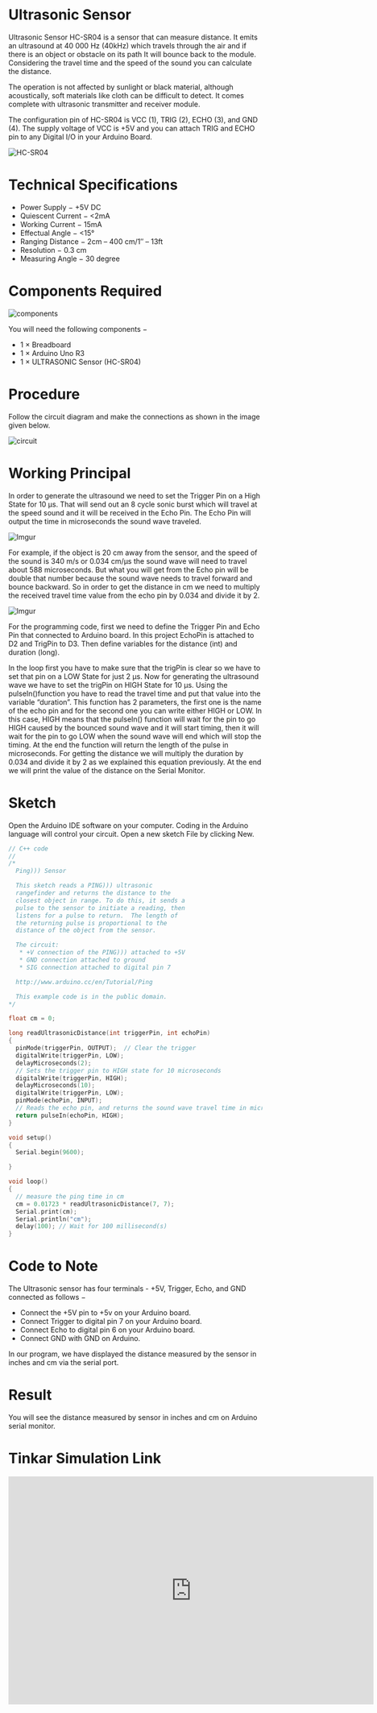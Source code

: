 # Ultrasonic Sensor
Ultrasonic Sensor HC-SR04 is a sensor that can measure distance. It emits an ultrasound at 40 000 Hz (40kHz) which travels through the air and if there is an object or obstacle on its path It will bounce back to the module. Considering the travel time and the speed of the sound you can calculate the distance.

The operation is not affected by sunlight or black material, although acoustically, soft materials like cloth can be difficult to detect. It comes complete with ultrasonic transmitter and receiver module.

The configuration pin of HC-SR04 is VCC (1), TRIG (2), ECHO (3), and GND (4). The supply voltage of VCC is +5V and you can attach TRIG and ECHO pin to any Digital I/O in your Arduino Board.

![HC-SR04](https://i.imgur.com/TPXlW8t.png)

# Technical Specifications

- Power Supply − +5V DC
- Quiescent Current − <2mA
- Working Current − 15mA
- Effectual Angle − <15°
- Ranging Distance − 2cm – 400 cm/1″ – 13ft
- Resolution − 0.3 cm
- Measuring Angle − 30 degree

# Components Required

![components](https://i.imgur.com/1r9MX60.png)

You will need the following components −

- 1 × Breadboard
- 1 × Arduino Uno R3
- 1 × ULTRASONIC Sensor (HC-SR04)

# Procedure

Follow the circuit diagram and make the connections as shown in the image given below.

![circuit](https://i.imgur.com/WFsp3GG.png)

# Working Principal
In order to generate the ultrasound we need to set the Trigger Pin on a High State for 10 µs. That will send out an 8 cycle sonic burst which will travel at the speed sound and it will be received in the Echo Pin. The Echo Pin will output the time in microseconds the sound wave traveled.

![Imgur](https://i.imgur.com/mgPg49j.png)

For example, if the object is 20 cm away from the sensor, and the speed of the sound is 340 m/s or 0.034 cm/µs the sound wave will need to travel about 588 microseconds. But what you will get from the Echo pin will be double that number because the sound wave needs to travel forward and bounce backward. So in order to get the distance in cm we need to multiply the received travel time value from the echo pin by 0.034 and divide it by 2.

![Imgur](https://i.imgur.com/mg8W2BJ.png)

For the programming code, first we need to define the Trigger Pin and Echo Pin that connected to Arduino board. In this project EchoPin is attached to D2 and TrigPin to D3. Then define variables for the distance (int) and duration (long).

In the loop first you have to make sure that the trigPin is clear so we have to set that pin on a LOW State for just 2 µs. Now for generating the ultrasound wave we have to set the trigPin on HIGH State for 10 µs. Using the pulseIn()function you have to read the travel time and put that value into the variable “duration”. This function has 2 parameters, the first one is the name of the echo pin and for the second one you can write either HIGH or LOW. In this case, HIGH means that the pulseIn() function will wait for the pin to go HIGH caused by the bounced sound wave and it will start timing, then it will wait for the pin to go LOW when the sound wave will end which will stop the timing. At the end the function will return the length of the pulse in microseconds. For getting the distance we will multiply the duration by 0.034 and divide it by 2 as we explained this equation previously. At the end we will print the value of the distance on the Serial Monitor.

# Sketch

Open the Arduino IDE software on your computer. Coding in the Arduino language will control your circuit. Open a new sketch File by clicking New.

```c++
// C++ code
//
/*
  Ping))) Sensor

  This sketch reads a PING))) ultrasonic
  rangefinder and returns the distance to the
  closest object in range. To do this, it sends a
  pulse to the sensor to initiate a reading, then
  listens for a pulse to return.  The length of
  the returning pulse is proportional to the
  distance of the object from the sensor.

  The circuit:
   * +V connection of the PING))) attached to +5V
   * GND connection attached to ground
   * SIG connection attached to digital pin 7

  http://www.arduino.cc/en/Tutorial/Ping

  This example code is in the public domain.
*/

float cm = 0;

long readUltrasonicDistance(int triggerPin, int echoPin)
{
  pinMode(triggerPin, OUTPUT);  // Clear the trigger
  digitalWrite(triggerPin, LOW);
  delayMicroseconds(2);
  // Sets the trigger pin to HIGH state for 10 microseconds
  digitalWrite(triggerPin, HIGH);
  delayMicroseconds(10);
  digitalWrite(triggerPin, LOW);
  pinMode(echoPin, INPUT);
  // Reads the echo pin, and returns the sound wave travel time in microseconds
  return pulseIn(echoPin, HIGH);
}

void setup()
{
  Serial.begin(9600);

}

void loop()
{
  // measure the ping time in cm
  cm = 0.01723 * readUltrasonicDistance(7, 7);
  Serial.print(cm);
  Serial.println("cm");
  delay(100); // Wait for 100 millisecond(s)
}
```

# Code to Note

The Ultrasonic sensor has four terminals - +5V, Trigger, Echo, and GND connected as follows −

- Connect the +5V pin to +5v on your Arduino board.
- Connect Trigger to digital pin 7 on your Arduino board.
- Connect Echo to digital pin 6 on your Arduino board.
- Connect GND with GND on Arduino.

In our program, we have displayed the distance measured by the sensor in inches and cm via the serial port.

# Result

You will see the distance measured by sensor in inches and cm on Arduino serial monitor.

# Tinkar Simulation Link

<iframe width="725" height="453" src="https://www.tinkercad.com/embed/9NpKGTPtsDv" frameborder="0" marginwidth="0" marginheight="0" scrolling="no"></iframe>